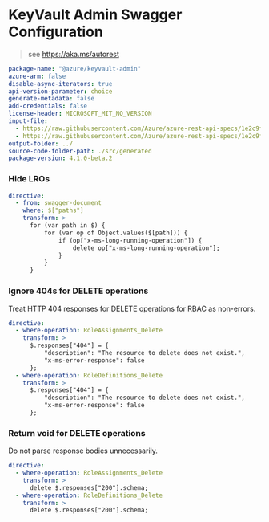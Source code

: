 # KeyVault Admin Swagger Configuration

> see https://aka.ms/autorest

```yaml
package-name: "@azure/keyvault-admin"
azure-arm: false
disable-async-iterators: true
api-version-parameter: choice
generate-metadata: false
add-credentials: false
license-header: MICROSOFT_MIT_NO_VERSION
input-file:
  - https://raw.githubusercontent.com/Azure/azure-rest-api-specs/1e2c9f3ec93078da8078389941531359e274f32a/specification/keyvault/data-plane/Microsoft.KeyVault/stable/7.2/rbac.json
  - https://raw.githubusercontent.com/Azure/azure-rest-api-specs/1e2c9f3ec93078da8078389941531359e274f32a/specification/keyvault/data-plane/Microsoft.KeyVault/stable/7.2/backuprestore.json
output-folder: ../
source-code-folder-path: ./src/generated
package-version: 4.1.0-beta.2
```

### Hide LROs

```yaml
directive:
  - from: swagger-document
    where: $["paths"]
    transform: >
      for (var path in $) {
          for (var op of Object.values($[path])) {
              if (op["x-ms-long-running-operation"]) {
                  delete op["x-ms-long-running-operation"];
              }
          }
      }
```

### Ignore 404s for DELETE operations

Treat HTTP 404 responses for DELETE operations for RBAC as non-errors.

```yaml
directive:
  - where-operation: RoleAssignments_Delete
    transform: >
      $.responses["404"] = {
          "description": "The resource to delete does not exist.",
          "x-ms-error-response": false
      };
  - where-operation: RoleDefinitions_Delete
    transform: >
      $.responses["404"] = {
          "description": "The resource to delete does not exist.",
          "x-ms-error-response": false
      };
```

### Return void for DELETE operations

Do not parse response bodies unnecessarily.

```yaml
directive:
  - where-operation: RoleAssignments_Delete
    transform: >
      delete $.responses["200"].schema;
  - where-operation: RoleDefinitions_Delete
    transform: >
      delete $.responses["200"].schema;
```
